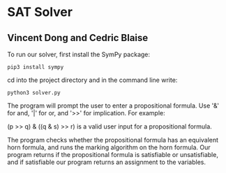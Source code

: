 # SAT Solver 
## Vincent Dong and Cedric Blaise

To run our solver, first install the SymPy package:

```terminal
pip3 install sympy
```

cd into the project directory and in the command line write:

```terminal
python3 solver.py
```

The program will prompt the user to enter a propositional formula.
Use '&' for and, '|' for or, and '>>' for implication. For example:

(p >> q) & ((q & s) >> r) is a valid user input for a propositional formula.

The program checks whether the propositional formula has an equivalent horn formula,
and runs the marking algorithm on the horn formula. Our program returns if the propositional
formula is satisfiable or unsatisfiable, and if satisfiable our program returns an assignment
to the variables.
